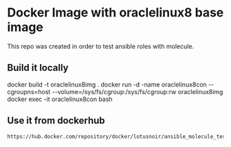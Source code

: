 # Docker Image with oraclelinux8 base image 

This repo was created in order to test ansible roles with molecule.

## Build it locally

  docker build -t oraclelinux8img .
  docker run -d -name oraclelinux8con --cgroupns=host --volume=/sys/fs/cgroup:/sys/fs/cgroup:rw oraclelinux8img
  docker exec -it oraclelinux8con bash

## Use it from dockerhub

    https://hub.docker.com/repository/docker/lotusnoir/ansible_molecule_test_images:oraclelinux8
